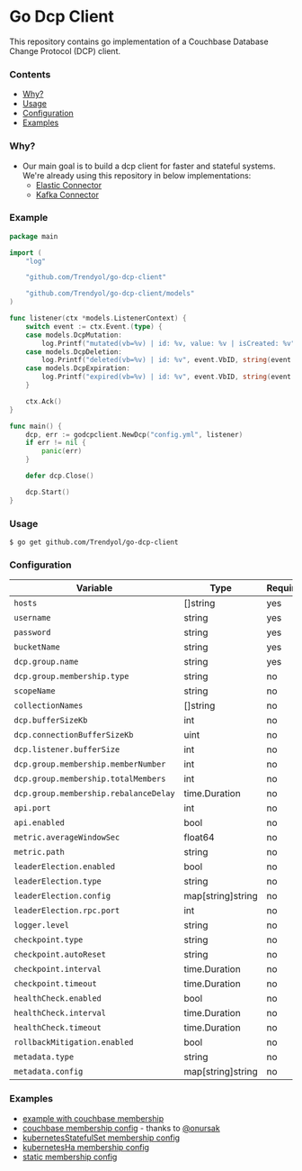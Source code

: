 # Go Dcp Client

This repository contains go implementation of a Couchbase Database Change Protocol (DCP) client.

### Contents

* [Why?](#why)
* [Usage](#usage)
* [Configuration](#configuration)
* [Examples](#examples)

### Why?

+ Our main goal is to build a dcp client for faster and stateful systems. We're already using this repository in below
  implementations:
    + [Elastic Connector](https://github.com/Trendyol/go-elasticsearch-connect-couchbase)
    + [Kafka Connector](https://github.com/Trendyol/go-kafka-connect-couchbase)

### Example

```go
package main

import (
	"log"

	"github.com/Trendyol/go-dcp-client"

	"github.com/Trendyol/go-dcp-client/models"
)

func listener(ctx *models.ListenerContext) {
	switch event := ctx.Event.(type) {
	case models.DcpMutation:
		log.Printf("mutated(vb=%v) | id: %v, value: %v | isCreated: %v", event.VbID, string(event.Key), string(event.Value), event.IsCreated())
	case models.DcpDeletion:
		log.Printf("deleted(vb=%v) | id: %v", event.VbID, string(event.Key))
	case models.DcpExpiration:
		log.Printf("expired(vb=%v) | id: %v", event.VbID, string(event.Key))
	}

	ctx.Ack()
}

func main() {
	dcp, err := godcpclient.NewDcp("config.yml", listener)
	if err != nil {
		panic(err)
	}

	defer dcp.Close()

	dcp.Start()
}
```

### Usage

```
$ go get github.com/Trendyol/go-dcp-client

```

### Configuration

| Variable                              | Type              | Required | Default   |
|---------------------------------------|-------------------|----------|-----------|
| `hosts`                               | []string          | yes      |           |
| `username`                            | string            | yes      |           |
| `password`                            | string            | yes      |           |
| `bucketName`                          | string            | yes      |           |
| `dcp.group.name`                      | string            | yes      |           |
| `dcp.group.membership.type`           | string            | no       | couchbase |
| `scopeName`                           | string            | no       | _default  |
| `collectionNames`                     | []string          | no       | _default  |
| `dcp.bufferSizeKb`                    | int               | no       | 16384     |
| `dcp.connectionBufferSizeKb`          | uint              | no       | 20480     |
| `dcp.listener.bufferSize`             | int               | no       | 1         |
| `dcp.group.membership.memberNumber`   | int               | no       | 1         |
| `dcp.group.membership.totalMembers`   | int               | no       | 1         |
| `dcp.group.membership.rebalanceDelay` | time.Duration     | no       | 20s       |
| `api.port`                            | int               | no       | 8080      |
| `api.enabled`                         | bool              | no       | true      |
| `metric.averageWindowSec`             | float64           | no       | 10.0      |
| `metric.path`                         | string            | no       | /metrics  |
| `leaderElection.enabled`              | bool              | no       | false     |
| `leaderElection.type`                 | string            | no       | *not set  |
| `leaderElection.config`               | map[string]string | no       | *not set  |
| `leaderElection.rpc.port`             | int               | no       | 8081      |
| `logger.level`                        | string            | no       | info      |
| `checkpoint.type`                     | string            | no       | auto      |
| `checkpoint.autoReset`                | string            | no       | earliest  |
| `checkpoint.interval`                 | time.Duration     | no       | 20s       |
| `checkpoint.timeout`                  | time.Duration     | no       | 5s        |
| `healthCheck.enabled`                 | bool              | no       | true      |
| `healthCheck.interval`                | time.Duration     | no       | 20s       |
| `healthCheck.timeout`                 | time.Duration     | no       | 5s        |
| `rollbackMitigation.enabled`          | bool              | no       | true      |
| `metadata.type`                       | string            | no       | couchbase |
| `metadata.config`                     | map[string]string | no       | *not set  |

### Examples

- [example with couchbase membership](example/main.go)
- [couchbase membership config](example/config.yml) - thanks to [@onursak](https://github.com/onursak)
- [kubernetesStatefulSet membership config](example/config_k8s_stateful_set.yml)
- [kubernetesHa membership config](example/config_k8s_leader_election.yml)
- [static membership config](example/config_static.yml)
